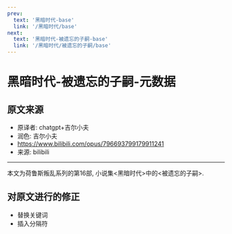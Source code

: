 ```yaml
---
prev:
  text: '黑暗时代-base'
  link: '/黑暗时代/base'
next:
  text: '黑暗时代-被遗忘的子嗣-base'
  link: '/黑暗时代/被遗忘的子嗣/base'
---
```


# 黑暗时代-被遗忘的子嗣-元数据

## 原文来源

+ 原译者: chatgpt+吉尔小夫
+ 润色: 吉尔小夫
+ <https://www.bilibili.com/opus/796693799179911241>
+ 来源: bilibili

--------

本文为荷鲁斯叛乱系列的第16部, 小说集<黑暗时代>中的<被遗忘的子嗣>.

## 对原文进行的修正

+ 替换关键词
+ 插入分隔符
